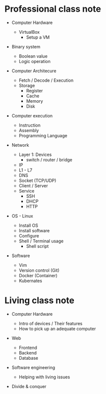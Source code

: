# Professional class note

* Computer Hardware
  * VirtualBox
    * Setup a VM

* Binary system
  * Boolean value
  * Logic operation

* Computer Architecure
  * Fetch / Decode / Execution
  * Storage
    * Register
    * Cache
    * Memory
    * Disk
  
* Computer execution
  * Instruction
  * Assembly
  * Programming Language

* Network
  * Layer 1: Devices
    * switch / router / bridge
  * IP
  * L1 - L7
  * DNS
  * Socket (TCP/UDP)
  * Client / Server
  * Service
    * SSH
    * DHCP
    * HTTP

* OS - Linux
  * Install OS
  * Install software
  * Configure
  * Shell / Terminal usage
    * Shell script

* Software
  * Vim
  * Version control (Git)
  * Docker (Container)
  * Kubernates

# Living class note

* Computer Hardware
  * Intro of devices / Their features
  * How to pick up an adequate computer

* Web
  * Frontend
  * Backend
  * Database

* Software engineering
  * Helping with living issues

* Divide & conquer